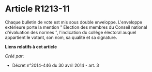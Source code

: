 # Article R1213-11

Chaque bulletin de vote est mis sous double enveloppe. L'enveloppe extérieure porte la mention " Election des membres du
Conseil national d'évaluation des normes ”, l'indication du collège électoral auquel appartient le votant, son nom, sa
qualité et sa signature.

**Liens relatifs à cet article**

_Créé par_:

  - Décret n°2014-446 du 30 avril 2014 - art. 3
